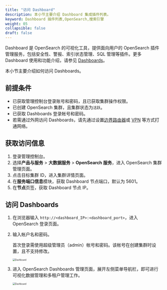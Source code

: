 ```yaml
---
title: "访问 Dashboard"
description: 本小节主要介绍 Dashboard 集成插件列表。
keyword: Dashboard 插件列表,OpenSearch,搜索引擎
weight: 05
collapsible: false
draft: false
---
```


Dashboard 是 OpenSearch 的可视化工具，提供面向用户的 OpenSearch 插件管理服务，包括安全性、警报、索引状态管理、SQL 管理等插件。更多 Dashboard 使用和功能介绍，请参见 [Dashboards](https://opensearch.org/docs/latest/dashboards/index/)。

本小节主要介绍如何访问 Dashboards。

## 前提条件

- 已获取管理控制台登录账号和密码，且已获取集群操作权限。
- 已创建 OpenSearch 集群，且集群状态为`活跃`。
- 已获取 Dashboards 登录帐号和密码。
- 若需通过外网访问 Dashboards，请先通过设置[边界路由器](/network/border_router/)或 [VPN](/network/vpc/manual/vpn/) 等方式打通网络。

## 获取访问信息
   
1. 登录管理控制台。
2. 选择**产品与服务** > **大数据服务** > **OpenSearch 服务**，进入 OpenSearch 集群管理页面。
3. 点击目标集群 ID，进入集群详情页面。
4. 在**服务端口信息**模块，获取 Dashboard 节点端口，默认为 5601。
5. 在**节点**页签，获取 Dashboard 节点 IP。

## 访问 Dashboards
   
1. 在浏览器输入 `http://<dashboard_IP>:<dashboard_port>`，进入 OpenSearch 登录页面。
2. 输入帐户名和密码。
   
   首次登录需使用超级管理员（admin）帐号和密码。该帐号在创建集群时设置，且不支持修改。

   <img src="../../../_images/dashboard.png" alt="Dashboard" style="zoom:50%;" />

3. 进入 OpenSearch Dashboards 管理页面，展开左侧菜单导航栏，即可进行可视化数据管理和多租户管理工作。
   
   <img src="../../../_images/dashboard_os.png" alt="Dashboard" style="zoom:50%;" />
